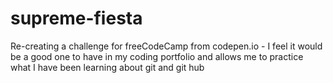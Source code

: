 # supreme-fiesta
Re-creating a challenge for freeCodeCamp from codepen.io - I feel it would be a good one to have in my coding portfolio and allows me to practice what I have been learning about git and git hub
